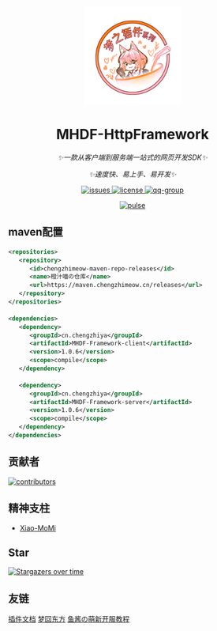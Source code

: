 <p align="center">
   <img src="./Logo.png" width="200px" height="200px" alt="MHDF-LangUtil">
</p>

<div align="center">

# MHDF-HttpFramework

_✨一款从客户端到服务端一站式的网页开发SDK✨_

_✨速度快、易上手、易开发✨_

</div>

<p align="center">
    <a href="https://github.com/ChengZhiMeow/MHDF-HttpFramework/issues">
        <img src="https://img.shields.io/github/issues/ChengZhiMeow/MHDF-HttpFramework?style=flat-square" alt="issues">
    </a>
    <a href="https://github.com/ChengZhiMeow/MHDF-HttpFramework/blob/main/LICENSE">
        <img src="https://img.shields.io/github/license/ChengZhiMeow/MHDF-HttpFramework?style=flat-square" alt="license">
    </a>
    <a href="https://qm.qq.com/cgi-bin/qm/qr?k=yFohqtqdDeXfdPvSLY81_3dzkcjc_-Uf&jump_from=webapi&authKey=ZxYDhb/PqczeWIYXE9IUEeuSAtFyxjYUrTgwUJu74FvOcGcJgTvo/vXAUzkHBO2Q">
        <img src="https://img.shields.io/badge/QQ群-941867965-brightgreen?style=flat-square" alt="qq-group">
    </a>
</p>

<div align="center">
    <a href="https://github.com/ChengZhiMeow/MHDF-HttpFramework/pulse">
        <img src="https://repobeats.axiom.co/api/embed/e58f3e1358766291db33ba451d3e90be99811f4f.svg" alt="pulse">
    </a>
</div>

## maven配置

```xml
<repositories>
   <repository>
      <id>chengzhimeow-maven-repo-releases</id>
      <name>橙汁喵の仓库</name>
      <url>https://maven.chengzhimeow.cn/releases</url>
   </repository>
</repositories>

<dependencies>
   <dependency>
      <groupId>cn.chengzhiya</groupId>
      <artifactId>MHDF-Framework-client</artifactId>
      <version>1.0.6</version>
      <scope>compile</scope>
   </dependency>

   <dependency>
      <groupId>cn.chengzhiya</groupId>
      <artifactId>MHDF-Framework-server</artifactId>
      <version>1.0.6</version>
      <scope>compile</scope>
   </dependency>
</dependencies>
```

## 贡献者

<a href="https://github.com/ChengZhiMeow/MHDF-HttpFramework/graphs/contributors">
  <img src="https://stg.contrib.rocks/image?repo=ChengZhiMeow/MHDF-HttpFramework" alt="contributors"/>
</a>

## 精神支柱

- [Xiao-MoMi](https://github.com/Xiao-MoMi)

## Star

[![Stargazers over time](https://starchart.cc/ChengZhiMeow/MHDF-HttpFramework.svg?variant=adaptive)](https://starchart.cc/ChengZhiMeow/MHDF-HttpFramework)

## 友链

<div>
    <a href="https://plugin.mhdf.cn/">插件文档</a>
    <a href="https://www.mhdf.cn/">梦回东方</a>
    <a href="https://www.yuque.com/xiaoyutang-ayhvn/rnr4ym/">鱼酱の萌新开服教程</a>
</div>
